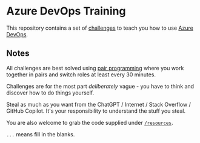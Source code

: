 # Azure DevOps Training

This repository contains a set of [challenges](/challenges) to teach you how to use [Azure DevOps](https://azure.microsoft.com/en-us/products/devops/).

## Notes

All challenges are best solved using [pair programming](https://en.wikipedia.org/wiki/Pair_programming) where you work together in pairs and switch roles at least every 30 minutes.

Challenges are for the most part *deliberately* vague - you have to think and discover how to do things yourself.

Steal as much as you want from the ChatGPT / Internet / Stack Overflow / GitHub Copilot. It's your responsibility to understand the stuff you steal.

You are also welcome to grab the code supplied under [`/resources`](/resources/).

`...` means fill in the blanks.
